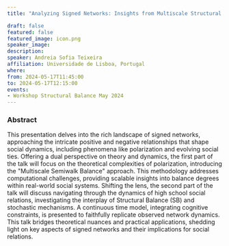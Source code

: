 ```yaml
---
title: "Analyzing Signed Networks: Insights from Multiscale Structural Balance Theory and Dynamics in High School Social Relations"

draft: false
featured: false
featured_image: icon.png
speaker_image:
description:
speaker: Andreia Sofia Teixeira
affiliation: Universidade de Lisboa, Portugal
where:
from: 2024-05-17T11:45:00
to: 2024-05-17T12:15:00
events:
- Workshop Structural Balance May 2024 
---
```


### Abstract

This presentation delves into the rich landscape of signed
networks, approaching the intricate positive and negative
relationships that shape social dynamics, including
phenomena like polarization and evolving social
ties. Offering a dual perspective on theory and dynamics,
the first part of the talk will focus on the theoretical
complexities of polarization, introducing the "Multiscale
Semiwalk Balance" approach. This methodology addresses
computational challenges, providing scalable insights into
balance degrees within real-world social systems. Shifting
the lens, the second part of the talk will discuss
navigating through the dynamics of high school social
relations, investigating the interplay of Structural Balance
(SB) and stochastic mechanisms. A continuous time model,
integrating cognitive constraints, is presented to
faithfully replicate observed network dynamics. This talk
bridges theoretical nuances and practical applications,
shedding light on key aspects of signed networks and their
implications for social relations.




